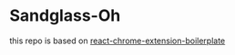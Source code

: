# Sandglass-Oh

this repo is based on [react-chrome-extension-boilerplate](https://github.com/jhen0409/react-chrome-extension-boilerplate)
